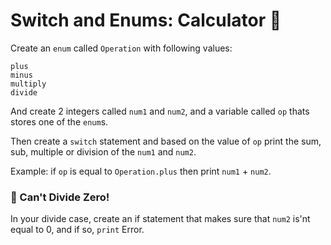 # Switch and Enums: Calculator 🔀

Create an `enum` called `Operation` with following values:

```
plus
minus
multiply
divide
```

And create 2 integers called `num1` and `num2`, and a variable called `op` thats stores one of the `enum`s.

Then create a `switch` statement and based on the value of `op` print the sum, sub, multiple or division of the `num1` and `num2`.

Example:
if `op` is equal to `Operation.plus` then print `num1` + `num2`.

### 🍋 Can't Divide Zero!

In your divide case, create an if statement that makes sure that `num2` is'nt equal to 0, and if so, `print` Error.
